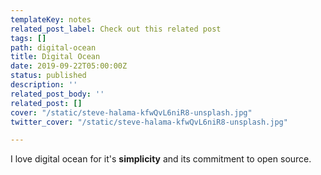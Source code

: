 ```yaml
---
templateKey: notes
related_post_label: Check out this related post
tags: []
path: digital-ocean
title: Digital Ocean
date: 2019-09-22T05:00:00Z
status: published
description: ''
related_post_body: ''
related_post: []
cover: "/static/steve-halama-kfwQvL6niR8-unsplash.jpg"
twitter_cover: "/static/steve-halama-kfwQvL6niR8-unsplash.jpg"

---
```


I love digital ocean for it's **simplicity** and its commitment to open source.
